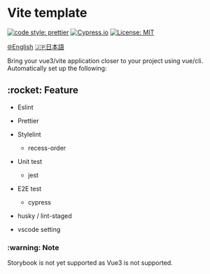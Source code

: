 <h1>Vite template</h1>

[![code style: prettier](https://img.shields.io/badge/code_style-prettier-ff69b4.svg)](https://github.com/prettier/prettier)
[![Cypress.io](https://img.shields.io/badge/tested%20with-Cypress-04C38E.svg)](https://www.cypress.io/)
[![License: MIT](https://img.shields.io/badge/License-MIT-yellow.svg)](https://opensource.org/licenses/MIT)

[:globe_with_meridians:English](/READEME.md)
[:jp:日本語](/docs/js/README.md)

Bring your vue3/vite application closer to your project using vue/cli. Automatically set up the following:

<h2>:rocket: Feature</h2>

- Eslint

- Prettier

- Stylelint

  - recess-order

- Unit test

  - jest

- E2E test

  - cypress

- husky / lint-staged

- vscode setting

<h3>:warning: Note</h3>
Storybook is not yet supported as Vue3 is not supported.
